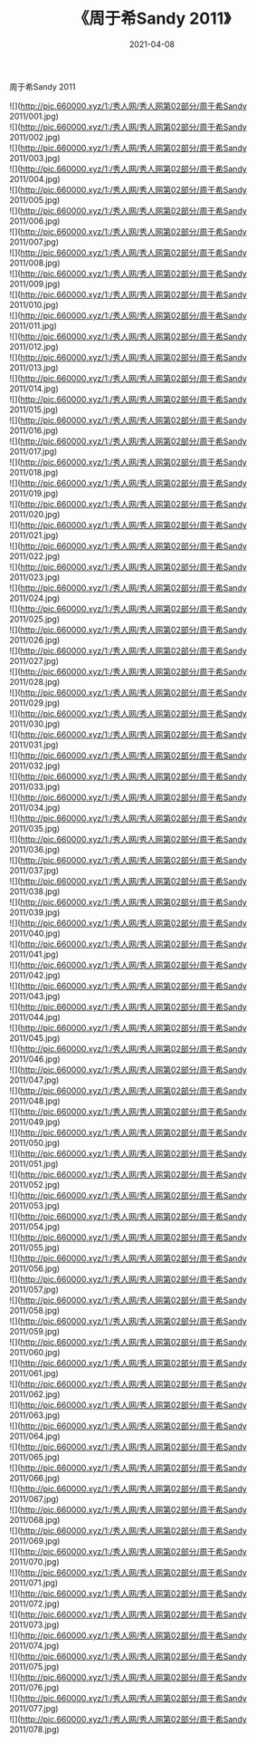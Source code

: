 ﻿---
layout: post
title:  《周于希Sandy 2011》
date:   2021-04-08
img: http://pic.660000.xyz/1:/秀人网/秀人网第02部分/周于希Sandy 2011/000.jpg
categories: [美女, 清纯, 唯美]
---

周于希Sandy 2011

  ![](http://pic.660000.xyz/1:/秀人网/秀人网第02部分/周于希Sandy 2011/001.jpg) <br> ![](http://pic.660000.xyz/1:/秀人网/秀人网第02部分/周于希Sandy 2011/002.jpg) <br> ![](http://pic.660000.xyz/1:/秀人网/秀人网第02部分/周于希Sandy 2011/003.jpg) <br> ![](http://pic.660000.xyz/1:/秀人网/秀人网第02部分/周于希Sandy 2011/004.jpg) <br> ![](http://pic.660000.xyz/1:/秀人网/秀人网第02部分/周于希Sandy 2011/005.jpg) <br> ![](http://pic.660000.xyz/1:/秀人网/秀人网第02部分/周于希Sandy 2011/006.jpg) <br> ![](http://pic.660000.xyz/1:/秀人网/秀人网第02部分/周于希Sandy 2011/007.jpg) <br> ![](http://pic.660000.xyz/1:/秀人网/秀人网第02部分/周于希Sandy 2011/008.jpg) <br> ![](http://pic.660000.xyz/1:/秀人网/秀人网第02部分/周于希Sandy 2011/009.jpg) <br> ![](http://pic.660000.xyz/1:/秀人网/秀人网第02部分/周于希Sandy 2011/010.jpg) <br> ![](http://pic.660000.xyz/1:/秀人网/秀人网第02部分/周于希Sandy 2011/011.jpg) <br> ![](http://pic.660000.xyz/1:/秀人网/秀人网第02部分/周于希Sandy 2011/012.jpg) <br> ![](http://pic.660000.xyz/1:/秀人网/秀人网第02部分/周于希Sandy 2011/013.jpg) <br> ![](http://pic.660000.xyz/1:/秀人网/秀人网第02部分/周于希Sandy 2011/014.jpg) <br> ![](http://pic.660000.xyz/1:/秀人网/秀人网第02部分/周于希Sandy 2011/015.jpg) <br> ![](http://pic.660000.xyz/1:/秀人网/秀人网第02部分/周于希Sandy 2011/016.jpg) <br> ![](http://pic.660000.xyz/1:/秀人网/秀人网第02部分/周于希Sandy 2011/017.jpg) <br> ![](http://pic.660000.xyz/1:/秀人网/秀人网第02部分/周于希Sandy 2011/018.jpg) <br> ![](http://pic.660000.xyz/1:/秀人网/秀人网第02部分/周于希Sandy 2011/019.jpg) <br> ![](http://pic.660000.xyz/1:/秀人网/秀人网第02部分/周于希Sandy 2011/020.jpg) <br> ![](http://pic.660000.xyz/1:/秀人网/秀人网第02部分/周于希Sandy 2011/021.jpg) <br> ![](http://pic.660000.xyz/1:/秀人网/秀人网第02部分/周于希Sandy 2011/022.jpg) <br> ![](http://pic.660000.xyz/1:/秀人网/秀人网第02部分/周于希Sandy 2011/023.jpg) <br> ![](http://pic.660000.xyz/1:/秀人网/秀人网第02部分/周于希Sandy 2011/024.jpg) <br> ![](http://pic.660000.xyz/1:/秀人网/秀人网第02部分/周于希Sandy 2011/025.jpg) <br> ![](http://pic.660000.xyz/1:/秀人网/秀人网第02部分/周于希Sandy 2011/026.jpg) <br> ![](http://pic.660000.xyz/1:/秀人网/秀人网第02部分/周于希Sandy 2011/027.jpg) <br> ![](http://pic.660000.xyz/1:/秀人网/秀人网第02部分/周于希Sandy 2011/028.jpg) <br> ![](http://pic.660000.xyz/1:/秀人网/秀人网第02部分/周于希Sandy 2011/029.jpg) <br> ![](http://pic.660000.xyz/1:/秀人网/秀人网第02部分/周于希Sandy 2011/030.jpg) <br> ![](http://pic.660000.xyz/1:/秀人网/秀人网第02部分/周于希Sandy 2011/031.jpg) <br> ![](http://pic.660000.xyz/1:/秀人网/秀人网第02部分/周于希Sandy 2011/032.jpg) <br> ![](http://pic.660000.xyz/1:/秀人网/秀人网第02部分/周于希Sandy 2011/033.jpg) <br> ![](http://pic.660000.xyz/1:/秀人网/秀人网第02部分/周于希Sandy 2011/034.jpg) <br> ![](http://pic.660000.xyz/1:/秀人网/秀人网第02部分/周于希Sandy 2011/035.jpg) <br> ![](http://pic.660000.xyz/1:/秀人网/秀人网第02部分/周于希Sandy 2011/036.jpg) <br> ![](http://pic.660000.xyz/1:/秀人网/秀人网第02部分/周于希Sandy 2011/037.jpg) <br> ![](http://pic.660000.xyz/1:/秀人网/秀人网第02部分/周于希Sandy 2011/038.jpg) <br> ![](http://pic.660000.xyz/1:/秀人网/秀人网第02部分/周于希Sandy 2011/039.jpg) <br> ![](http://pic.660000.xyz/1:/秀人网/秀人网第02部分/周于希Sandy 2011/040.jpg) <br> ![](http://pic.660000.xyz/1:/秀人网/秀人网第02部分/周于希Sandy 2011/041.jpg) <br> ![](http://pic.660000.xyz/1:/秀人网/秀人网第02部分/周于希Sandy 2011/042.jpg) <br> ![](http://pic.660000.xyz/1:/秀人网/秀人网第02部分/周于希Sandy 2011/043.jpg) <br> ![](http://pic.660000.xyz/1:/秀人网/秀人网第02部分/周于希Sandy 2011/044.jpg) <br> ![](http://pic.660000.xyz/1:/秀人网/秀人网第02部分/周于希Sandy 2011/045.jpg) <br> ![](http://pic.660000.xyz/1:/秀人网/秀人网第02部分/周于希Sandy 2011/046.jpg) <br> ![](http://pic.660000.xyz/1:/秀人网/秀人网第02部分/周于希Sandy 2011/047.jpg) <br> ![](http://pic.660000.xyz/1:/秀人网/秀人网第02部分/周于希Sandy 2011/048.jpg) <br> ![](http://pic.660000.xyz/1:/秀人网/秀人网第02部分/周于希Sandy 2011/049.jpg) <br> ![](http://pic.660000.xyz/1:/秀人网/秀人网第02部分/周于希Sandy 2011/050.jpg) <br> ![](http://pic.660000.xyz/1:/秀人网/秀人网第02部分/周于希Sandy 2011/051.jpg) <br> ![](http://pic.660000.xyz/1:/秀人网/秀人网第02部分/周于希Sandy 2011/052.jpg) <br> ![](http://pic.660000.xyz/1:/秀人网/秀人网第02部分/周于希Sandy 2011/053.jpg) <br> ![](http://pic.660000.xyz/1:/秀人网/秀人网第02部分/周于希Sandy 2011/054.jpg) <br> ![](http://pic.660000.xyz/1:/秀人网/秀人网第02部分/周于希Sandy 2011/055.jpg) <br> ![](http://pic.660000.xyz/1:/秀人网/秀人网第02部分/周于希Sandy 2011/056.jpg) <br> ![](http://pic.660000.xyz/1:/秀人网/秀人网第02部分/周于希Sandy 2011/057.jpg) <br> ![](http://pic.660000.xyz/1:/秀人网/秀人网第02部分/周于希Sandy 2011/058.jpg) <br> ![](http://pic.660000.xyz/1:/秀人网/秀人网第02部分/周于希Sandy 2011/059.jpg) <br> ![](http://pic.660000.xyz/1:/秀人网/秀人网第02部分/周于希Sandy 2011/060.jpg) <br> ![](http://pic.660000.xyz/1:/秀人网/秀人网第02部分/周于希Sandy 2011/061.jpg) <br> ![](http://pic.660000.xyz/1:/秀人网/秀人网第02部分/周于希Sandy 2011/062.jpg) <br> ![](http://pic.660000.xyz/1:/秀人网/秀人网第02部分/周于希Sandy 2011/063.jpg) <br> ![](http://pic.660000.xyz/1:/秀人网/秀人网第02部分/周于希Sandy 2011/064.jpg) <br> ![](http://pic.660000.xyz/1:/秀人网/秀人网第02部分/周于希Sandy 2011/065.jpg) <br> ![](http://pic.660000.xyz/1:/秀人网/秀人网第02部分/周于希Sandy 2011/066.jpg) <br> ![](http://pic.660000.xyz/1:/秀人网/秀人网第02部分/周于希Sandy 2011/067.jpg) <br> ![](http://pic.660000.xyz/1:/秀人网/秀人网第02部分/周于希Sandy 2011/068.jpg) <br> ![](http://pic.660000.xyz/1:/秀人网/秀人网第02部分/周于希Sandy 2011/069.jpg) <br> ![](http://pic.660000.xyz/1:/秀人网/秀人网第02部分/周于希Sandy 2011/070.jpg) <br> ![](http://pic.660000.xyz/1:/秀人网/秀人网第02部分/周于希Sandy 2011/071.jpg) <br> ![](http://pic.660000.xyz/1:/秀人网/秀人网第02部分/周于希Sandy 2011/072.jpg) <br> ![](http://pic.660000.xyz/1:/秀人网/秀人网第02部分/周于希Sandy 2011/073.jpg) <br> ![](http://pic.660000.xyz/1:/秀人网/秀人网第02部分/周于希Sandy 2011/074.jpg) <br> ![](http://pic.660000.xyz/1:/秀人网/秀人网第02部分/周于希Sandy 2011/075.jpg) <br> ![](http://pic.660000.xyz/1:/秀人网/秀人网第02部分/周于希Sandy 2011/076.jpg) <br> ![](http://pic.660000.xyz/1:/秀人网/秀人网第02部分/周于希Sandy 2011/077.jpg) <br> ![](http://pic.660000.xyz/1:/秀人网/秀人网第02部分/周于希Sandy 2011/078.jpg) <br>